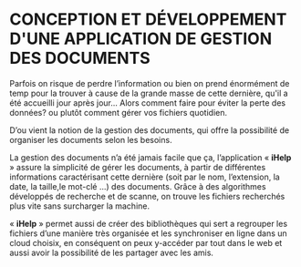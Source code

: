 # CONCEPTION ET DÉVELOPPEMENT D'UNE APPLICATION DE GESTION DES DOCUMENTS 

Parfois on risque de perdre l’information ou bien on prend énormément de temp pour la trouver à cause de la grande masse de cette dernière, qu'il a été accueilli jour après jour... Alors comment faire pour éviter la perte des données? ou plutôt comment gérer vos fichiers quotidien. 

D’ou vient la notion de la gestion des documents, qui offre la possibilité de organiser les documents selon les besoins.

La gestion des documents n’a été jamais facile que ça, l’application « **iHelp** » assure la simplicité de gérer les documents, à partir de différentes informations caractérisant cette dernière (soit par le nom, l’extension, la date, la taille,le mot-clé ...) des documents. Grâce à des algorithmes développés de recherche et de scanne, on trouve les fichiers recherchés plus vite sans surcharger la machine. 

« **iHelp** » permet aussi de créer des bibliothèques qui sert a regrouper les fichiers d’une manière très organisée et les synchroniser en ligne dans un cloud choisix, en conséquent on peux y-accéder par tout dans le web et aussi avoir la possibilité de les partager avec les amis. 
